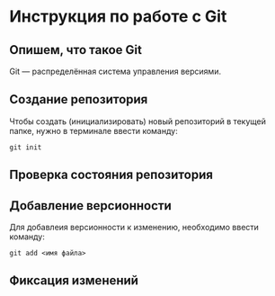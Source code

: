 # Инструкция по работе с Git

## Опишем, что такое Git

Git — распределённая система управления версиями.

## Создание репозитория

Чтобы создать (инициализировать) новый репозиторий в текущей папке, нужно в терминале ввести команду:

    git init

## Проверка состояния репозитория

## Добавление версионности

Для добавлеия версионности к изменению, необходимо ввести команду:

    git add <имя файла>

## Фиксация изменений
